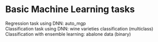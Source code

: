 # Basic Machine Learning tasks
Regression task using DNN: auto_mgp  
Classification task using DNN: wine varieties classification (multiclass)  
Classification with ensemble learning: abalone data (binary)

